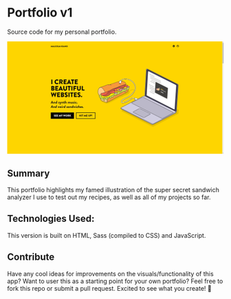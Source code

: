 # Portfolio v1

Source code for my personal portfolio.

![V1 Landing](./img/v1.jpg)

## Summary

This portfolio highlights my famed illustration of the super secret sandwich analyzer I use to test out my recipes, as well as all of my projects so far.

## Technologies Used:

This version is built on HTML, Sass (compiled to CSS) and JavaScript.

## Contribute

Have any cool ideas for improvements on the visuals/functionality of this app? Want to user this as a starting point for your own portfolio? Feel free to fork this repo or submit a pull request. Excited to see what you create! 🤩<br />
